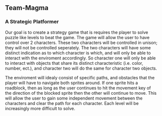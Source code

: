 ## Team-Magma
### A Strategic Platformer

Our goal is to create a strategy game that is requires the player to solve puzzle like levels to beat the game. 
The game will allow the user to have control over 2 characters. These two characters will be controlled in unison; 
they will not be controlled seperately. The two characters will have some distinct indication as to which character
is which, and will only be able to interact with the enviroment accordingly. So character one will only be able to
interact with objects that share its distinct characteristic (i.e. color, number, ect.), and character two will do 
the same for character two objects.
  
The enviroment will idealy consist of specific paths, and obstacles that the player will have to navigate both sprites
around. If one sprite hits a roadblock, then as long as the user continues to hit the movement key of the direction of
the blocked sprite then the other will continue to move. This will allow the user to gain some independent movement
between the characters and clear the path for each character. Each level will be increasingly more difficult to solve.
